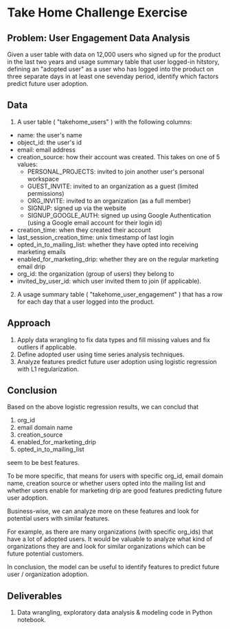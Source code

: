 # Take Home Challenge Exercise


## Problem: User Engagement Data Analysis
Given a user table with data on 12,000 users who signed up for the product in the last two years and usage summary table that user logged-in hitstory, defining an "adopted user" as a user who has logged into the product on three separate days in at least one sevenday period, identify which factors predict future user adoption.


## Data
1. A user table ( "takehome\_users" ) with the following columns:
  * name: the user's name
  * object_id: the user's id
  * email: email address
  * creation_source: how their account was created. This takes on one of 5 values:
     * PERSONAL_PROJECTS: invited to join another user's personal workspace
     * GUEST_INVITE: invited to an organization as a guest (limited permissions)
     * ORG_INVITE: invited to an organization (as a full member)
     * SIGNUP: signed up via the website
     * SIGNUP\_GOOGLE\_AUTH: signed up using Google Authentication (using a Google email account for their login id)
  * creation_time: when they created their account
  * last_session_creation_time: unix timestamp of last login
  * opted_in_to_mailing_list: whether they have opted into receiving marketing emails
  * enabled_for_marketing_drip: whether they are on the regular marketing email drip
 * org_id: the organization (group of users) they belong to
 * invited\_by\_user_id: which user invited them to join (if applicable).
2. A usage summary table ( "takehome\_user\_engagement" ) that has a row for each day that a user logged into the product.


## Approach
1. Apply data wrangling to fix data types and fill missing values and fix outliers if applicable.
2. Define adopted user using time series analysis techniques.
3. Analyze features predict future user adoption using logistic regression with L1 regularization.


## Conclusion
Based on the above logistic regression results, we can conclud that

1. org_id
2. email domain name
3. creation_source
4. enabled_for_marketing_drip
5. opted_in_to_mailing_list

seem to be best features. 

To be more specific, that means for users with specific org_id, email domain name, creation source or whether users opted into the mailing list and whether users enable for marketing drip are good features predicting future user adoption.

Business-wise, we can analyze more on these features and look for potential users with similar features.

For example, as there are many organizations (with specific org_ids) that have a lot of adopted users. It would be valuable to analyze what kind of organizations they are and look for similar organizations which can be future potential customers.

In conclusion, the model can be useful to identify features to predict future user / organization adoption.


## Deliverables
1. Data wrangling, exploratory data analysis & modeling code in Python notebook.
